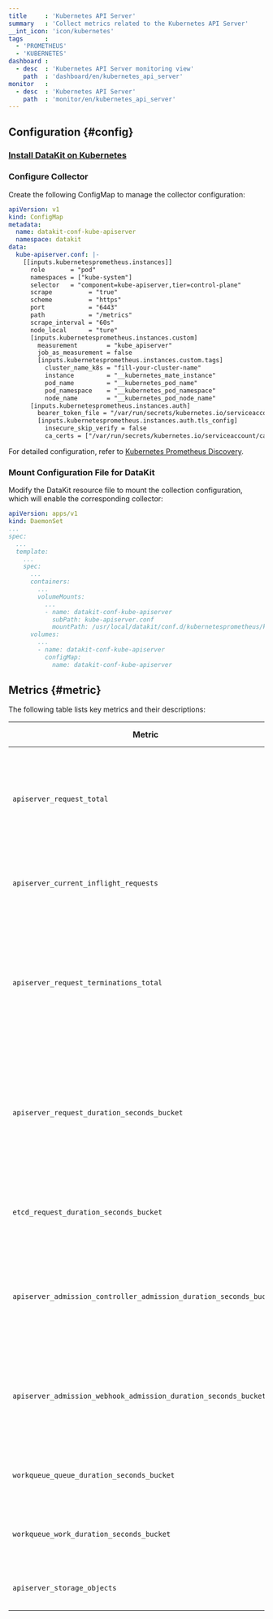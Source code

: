 ```yaml
---
title     : 'Kubernetes API Server'
summary   : 'Collect metrics related to the Kubernetes API Server'
__int_icon: 'icon/kubernetes'
tags      :
  - 'PROMETHEUS'
  - 'KUBERNETES'
dashboard :
  - desc  : 'Kubernetes API Server monitoring view'
    path  : 'dashboard/en/kubernetes_api_server'
monitor   :
  - desc  : 'Kubernetes API Server'
    path  : 'monitor/en/kubernetes_api_server'
---
```


## Configuration {#config}

### [Install DataKit on Kubernetes](../datakit/datakit-daemonset-deploy.md)

### Configure Collector

Create the following ConfigMap to manage the collector configuration:

```yaml
apiVersion: v1
kind: ConfigMap
metadata:
  name: datakit-conf-kube-apiserver
  namespace: datakit
data:
  kube-apiserver.conf: |-
    [[inputs.kubernetesprometheus.instances]]
      role       = "pod"
      namespaces = ["kube-system"]
      selector   = "component=kube-apiserver,tier=control-plane"
      scrape          = "true"
      scheme          = "https"
      port            = "6443"
      path            = "/metrics"
      scrape_interval = "60s"
      node_local      = "ture"
      [inputs.kubernetesprometheus.instances.custom]
        measurement        = "kube_apiserver"
        job_as_measurement = false
        [inputs.kubernetesprometheus.instances.custom.tags]
          cluster_name_k8s = "fill-your-cluster-name"
          instance         = "__kubernetes_mate_instance"
          pod_name         = "__kubernetes_pod_name"
          pod_namespace    = "__kubernetes_pod_namespace"
          node_name        = "__kubernetes_pod_node_name"
      [inputs.kubernetesprometheus.instances.auth]
        bearer_token_file = "/var/run/secrets/kubernetes.io/serviceaccount/token"
        [inputs.kubernetesprometheus.instances.auth.tls_config]
          insecure_skip_verify = false
          ca_certs = ["/var/run/secrets/kubernetes.io/serviceaccount/ca.crt"]
```

For detailed configuration, refer to [Kubernetes Prometheus Discovery](../integrations/kubernetesprometheus.md).

### Mount Configuration File for DataKit

Modify the DataKit resource file to mount the collection configuration, which will enable the corresponding collector:

```yaml
apiVersion: apps/v1
kind: DaemonSet
...
spec:
  ...
  template:
    ...
    spec:
      ...
      containers:
        ...
        volumeMounts:
          ...
          - name: datakit-conf-kube-apiserver
            subPath: kube-apiserver.conf
            mountPath: /usr/local/datakit/conf.d/kubernetesprometheus/kube-apiserver.conf
      volumes:
        ...
        - name: datakit-conf-kube-apiserver
          configMap:
            name: datakit-conf-kube-apiserver
```

## Metrics {#metric}

The following table lists key metrics and their descriptions:

| **Metric** | **Metric Type** | **Description** |
| --- | --- | --- |
| `apiserver_request_total` | Counter | Counts requests by verb, dry_run, group, version, resource, scope, component, and code |
| `apiserver_current_inflight_requests` | Gauge | Tracks current read/write request counts by request_kind |
| `apiserver_request_terminations_total` | Counter | Counts discarded requests due to self-protection by code, component, group, resource, scope, subresource, verb, and version |
| `apiserver_request_duration_seconds_bucket` | Histogram | Measures response latency distribution by verb, dry_run, group, version, resource, subresource, scope, and component |
| `etcd_request_duration_seconds_bucket` | Histogram | Measures Etcd response latency distribution by operation and type |
| `apiserver_admission_controller_admission_duration_seconds_bucket` | Histogram | Measures admission controller latency distribution by name, operation, rejected, and type |
| `apiserver_admission_webhook_admission_duration_seconds_bucket` | Histogram | Measures admission Webhook response latency distribution by name, operation, rejected, and type |
| `workqueue_queue_duration_seconds_bucket` | Histogram | Measures request duration in work queues by name |
| `workqueue_work_duration_seconds_bucket` | Histogram | Measures request processing duration in queues by name |
| `apiserver_storage_objects` | Gauge | Tracks the latest count of resources by resource |